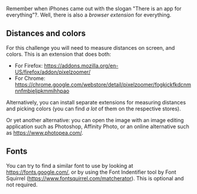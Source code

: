 Remember when iPhones came out with the slogan "There is an app for everything"?. Well, there is also a _browser extension_ for everything.

## Distances and colors

For this challenge you will need to measure distances on screen, and colors. This is an extension that does both:

- For Firefox: https://addons.mozilla.org/en-US/firefox/addon/pixelzoomer/
- For Chrome: https://chrome.google.com/webstore/detail/pixelzoomer/fogkjckfkdcnmnnfmbieljpkmmihhpao

Alternatively, you can install separate extensions for measuring distances and picking colors (you can find _a lot_ of them on the respective stores).

Or yet another alternative: you can open the image with an image editing application such as Photoshop, Affinity Photo, or an online alternative such as https://www.photopea.com/.

## Fonts

You can try to find a similar font to use by looking at https://fonts.google.com/, or by using the Font Indentifier tool by Font Squirrel (https://www.fontsquirrel.com/matcherator). This is optional and not required.